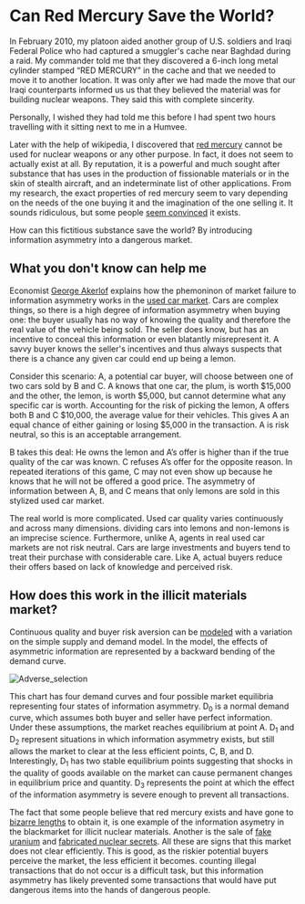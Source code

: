 # Can Red Mercury Save the World?

In February 2010, my platoon aided another group of U.S. soldiers and Iraqi Federal Police who had captured a smuggler's cache near Baghdad during a raid. My commander told me that they discovered a 6-inch long metal cylinder stamped “RED MERCURY” in the cache and that we needed to move it to another location. It was only after we had made the move that our Iraqi counterparts informed us us that they believed the material was for building nuclear weapons. They said this with complete sincerity.

Personally, I wished they had told me this before I had spent two hours travelling with it sitting next to me in a Humvee.

Later with the help of wikipedia, I discovered that [red mercury](http://en.wikipedia.org/wiki/Red_mercury) cannot be used for nuclear weapons or any other purpose. In fact, it does not seem to actually exist at all. By reputation, it is a powerful and much sought after substance that has uses in the production of fissionable materials or in the skin of stealth aircraft, and an indeterminate list of other applications. From my research, the exact properties of red mercury seem to vary depending on the needs of the one buying it and the imagination of the one selling it. It sounds ridiculous, but some people [seem convinced](http://news.bbc.co.uk/2/hi/uk_news/5176382.stm) it exists.

How can this fictitious substance save the world? By introducing information asymmetry into a dangerous market.

## What you don't know can help me

Economist [George Akerlof](http://en.wikipedia.org/wiki/George_Akerlof) explains how the phemoninon of market failure to information asymmetry works in the [used car market](http://www.iei.liu.se/nek/730g83/artiklar/1.328833/AkerlofMarketforLemons.pdf). Cars are complex things, so there is a high degree of information asymmetry when buying one: the buyer usually has no way of knowing the quality and therefore the real value of the vehicle being sold. The seller does know, but has an incentive to conceal this information or even blatantly misrepresent it. A savvy buyer knows the seller's incentives and thus always suspects that there is a chance any given car could end up being a lemon.

Consider this scenario: A, a potential car buyer, will choose between one of two cars sold by B and C. A knows that one car, the plum,  is worth $15,000 and the other, the lemon, is  worth $5,000, but cannot determine what any specific car is worth. Accounting for the risk of picking the lemon, A offers both B and C $10,000, the average value for their vehicles. This gives A an equal chance of either gaining or losing $5,000 in the transaction. A is risk neutral, so this is an acceptable arrangement. 

B takes this deal: He owns the lemon and A’s offer is higher than if the true quality of the car was known. C refuses A’s offer for the opposite reason. In repeated iterations of this game, C may not even show up because he knows that he will not be offered a good price. The asymmetry of information between A, B, and C means that only lemons are sold in this stylized used car market.

The real world is more complicated. Used car quality varies continuously and across many dimensions. dividing cars into lemons and non-lemons is an imprecise science. Furthermore, unlike A, agents in real used car markets are not risk neutral. Cars are large investments and buyers tend to treat their purchase with considerable care. Like A, actual buyers reduce their offers based on lack of knowledge and perceived risk. 

## How does this work in the illicit materials market?

Continuous quality and buyer risk aversion can be [modeled](http://www-users.york.ac.uk/~jdh1/micro%202/lectures/me34.htm) with a variation on the simple supply and demand model. In the model, the effects of asymmetric information are represented by a backward bending of the demand curve.

![Adverse_selection](/Graphics/Adverse_selection.png)

This chart has four demand curves and four possible market equilibria representing four states of information asymmetry. D<sub>0</sub> is a normal demand curve, which assumes both buyer and seller have perfect information. Under these assumptions, the market reaches equilibrium at point A. D<sub>1</sub> and D<sub>2</sub> represent situations in which information asymmetry exists, but still allows the market to clear at the less efficient points, C, B, and D. Interestingly, D<sub>1</sub> has two stable equilibrium points suggesting that shocks in the quality of goods available on the market can cause permanent changes in equilibrium price and quantity. D<sub>3</sub> represents the point at which the effect of the information asymmetry is severe enough to prevent all transactions.
 
The fact that some people believe that red mercury exists and have gone to [bizarre lengths](http://www.abc.net.au/news/2009-04-15/red-mercury-hoax-sparks-sewing-machine-frenzy/1650990) to obtain it, is one example of the information asymetry in the blackmarket for illicit nuclear materials. Another is the sale of [fake uranium](http://www.aljazeera.com/news/asia/2014/08/bangladesh-uranium-sale-2014824144850414854.html) and [fabricated nuclear secrets](http://en.wikipedia.org/wiki/Operation_Merlin). All these are signs that this market does not clear efficiently. This is good, as the riskier potential buyers perceive the market, the less efficient it becomes. counting illegal transactions that do not occur is a difficult task, but this information asymmetry has likely prevented some transactions that would have put dangerous items into the hands of dangerous people.
